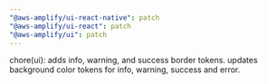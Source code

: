 ```yaml
---
"@aws-amplify/ui-react-native": patch
"@aws-amplify/ui-react": patch
"@aws-amplify/ui": patch
---
```


chore(ui): adds info, warning, and success border tokens. updates background color tokens for info, warning, success and error.
